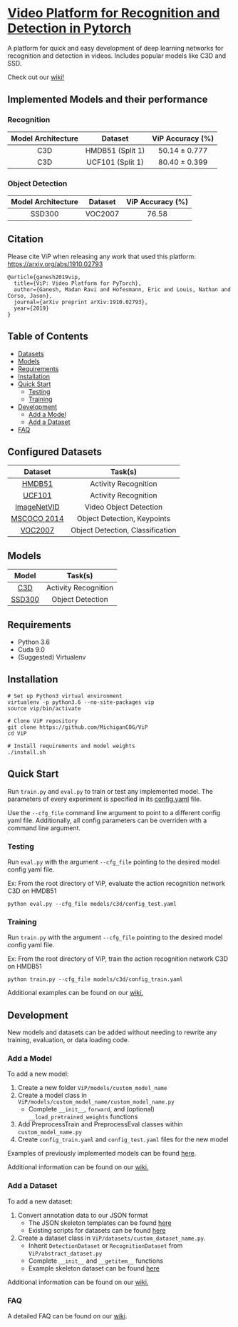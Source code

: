 # [Video Platform for Recognition and Detection in Pytorch](https://arxiv.org/abs/1910.02793)

A platform for quick and easy development of deep learning networks for recognition and detection in videos. Includes popular models like C3D and SSD.

Check out our [wiki!](https://github.com/MichiganCOG/ViP/wiki)

## Implemented Models and their performance

### Recognition
|  Model Architecture  |      Dataset       |    ViP Accuracy (%)   |  
|:--------------------:|:------------------:|:---------------------:|
|        C3D           |  HMDB51 (Split 1)  |    50.14 ± 0.777      |
|        C3D           |  UCF101 (Split 1)  |    80.40 ± 0.399      |

### Object Detection
|  Model Architecture  |      Dataset       |    ViP Accuracy (%)   | 
|:--------------------:|:------------------:|:---------------------:|
|        SSD300        |  VOC2007  |    76.58      |

## Citation

Please cite ViP when releasing any work that used this platform: https://arxiv.org/abs/1910.02793

```
@article{ganesh2019vip,
  title={ViP: Video Platform for PyTorch},
  author={Ganesh, Madan Ravi and Hofesmann, Eric and Louis, Nathan and Corso, Jason},
  journal={arXiv preprint arXiv:1910.02793},
  year={2019}
}

```


## Table of Contents

* [Datasets](#configured-datasets)
* [Models](#models)
* [Requirements](#requirements)
* [Installation](#installation)
* [Quick Start](#quick-start)
  * [Testing](#testing)
  * [Training](#training)
* [Development](#development)
  * [Add a Model](#add-a-model)
  * [Add a Dataset](#add-a-dataset)
* [FAQ](#faq)

## Configured Datasets
|   Dataset      |        Task(s)           |
|:--------------:|:------------------------:|
|[HMDB51](http://serre-lab.clps.brown.edu/resource/hmdb-a-large-human-motion-database/#Downloads)      | Activity Recognition   |
|[UCF101](https://www.crcv.ucf.edu/data/UCF101.php)                                                    | Activity Recognition   |
|[ImageNetVID](http://bvisionweb1.cs.unc.edu/ilsvrc2015/download-videos-3j16.php)                      | Video Object Detection |
|[MSCOCO 2014](http://cocodataset.org/#download)                                                       | Object Detection, Keypoints|
|[VOC2007](http://host.robots.ox.ac.uk/pascal/VOC/voc2007/)                                            | Object Detection, Classification|

## Models
|                     Model                        |        Task(s)       |
|:------------------------------------------------:|:--------------------:|
|[C3D](https://github.com/jfzhang95/pytorch-video-recognition/blob/master/network/C3D_model.py) | Activity Recognition |
|[SSD300](https://github.com/amdegroot/ssd.pytorch)                                             | Object Detection     |

## Requirements

* Python 3.6
* Cuda 9.0
* (Suggested) Virtualenv

## Installation

```
# Set up Python3 virtual environment
virtualenv -p python3.6 --no-site-packages vip
source vip/bin/activate

# Clone ViP repository
git clone https://github.com/MichiganCOG/ViP
cd ViP

# Install requirements and model weights
./install.sh
```

## Quick Start
Run `train.py` and `eval.py` to train or test any implemented model. The parameters of every experiment is specified in its [config.yaml](https://github.com/MichiganCOG/ViP/blob/master/config_default_example.yaml) file. 

Use the `--cfg_file` command line argument to point to a different config yaml file.
Additionally, all config parameters can be overriden with a command line argument.

### Testing

Run `eval.py` with the argument `--cfg_file` pointing to the desired model config yaml file.


Ex: From the root directory of ViP, evaluate the action recognition network C3D on HMDB51
```
python eval.py --cfg_file models/c3d/config_test.yaml
```

### Training

Run `train.py` with the argument `--cfg_file` pointing to the desired model config yaml file.

Ex: From the root directory of ViP, train the action recognition network C3D on HMDB51
```
python train.py --cfg_file models/c3d/config_train.yaml
```

Additional examples can be found on our [wiki.](https://github.com/MichiganCOG/ViP/wiki)

## Development

New models and datasets can be added without needing to rewrite any training, evaluation, or data loading code.

### Add a Model

To add a new model:
1. Create a new folder `ViP/models/custom_model_name` 
2. Create a model class in `ViP/models/custom_model_name/custom_model_name.py`
	* Complete `__init__`, `forward`, and (optional) `__load_pretrained_weights` functions
3. Add PreprocessTrain and PreprocessEval classes within `custom_model_name.py`
4. Create `config_train.yaml` and `config_test.yaml` files for the new model

Examples of previously implemented models can be found [here](https://github.com/MichiganCOG/ViP/tree/master/models).

Additional information can be found on our [wiki.](https://github.com/MichiganCOG/ViP/wiki)

### Add a Dataset

To add a new dataset:
1. Convert annotation data to our JSON format
	* The JSON skeleton templates can be found [here](https://github.com/MichiganCOG/ViP/tree/master/datasets/templates)
	* Existing scripts for datasets can be found [here](https://github.com/MichiganCOG/ViP/tree/master/datasets/scripts)
2. Create a dataset class in `ViP/datasets/custom_dataset_name.py`.
	* Inherit `DetectionDataset` or `RecognitionDataset` from `ViP/abstract_dataset.py`
	* Complete `__init__` and `__getitem__` functions
	* Example skeleton dataset can be found [here](https://github.com/MichiganCOG/ViP/blob/master/datasets/templates/dataset_template.py)

Additional information can be found on our [wiki.](https://github.com/MichiganCOG/ViP/wiki)

### FAQ

A detailed FAQ can be found on our [wiki](https://github.com/MichiganCOG/ViP/wiki/FAQ).
